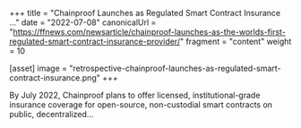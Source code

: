 +++
title = "Chainproof Launches as Regulated Smart Contract Insurance ..."
date = "2022-07-08"
canonicalUrl = "https://ffnews.com/newsarticle/chainproof-launches-as-the-worlds-first-regulated-smart-contract-insurance-provider/"
fragment = "content"
weight = 10

[asset]
    image = "retrospective-chainproof-launches-as-regulated-smart-contract-insurance.png"
+++

By July 2022, Chainproof plans to offer licensed, institutional-grade 
insurance coverage for open-source, non-custodial smart contracts on 
public, decentralized...
